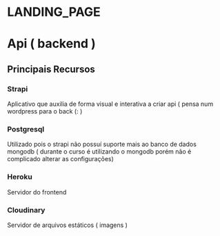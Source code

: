# LANDING_PAGE

# Api ( backend )

## Principais Recursos

### Strapi

Aplicativo que auxilia de forma visual e interativa a criar api ( pensa num wordpress para o back (: )

### Postgresql

Utilizado pois o strapi não possuí suporte mais ao banco de dados mongodb ( durante o curso é utilizando o mongodb porém não é complicado alterar as configurações)

### Heroku

Servidor do frontend

### Cloudinary

Servidor de arquivos estáticos ( imagens )
